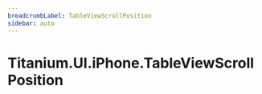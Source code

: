 ```yaml
---
breadcrumbLabel: TableViewScrollPosition
sidebar: auto
---
```


# Titanium.UI.iPhone.TableViewScrollPosition

<ProxySummary/>

<ApiDocs/>
